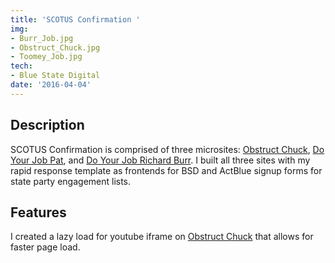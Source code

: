 ```yaml
---
title: 'SCOTUS Confirmation '
img:
- Burr_Job.jpg
- Obstruct_Chuck.jpg
- Toomey_Job.jpg
tech:
- Blue State Digital
date: '2016-04-04'
---
```


## Description
SCOTUS Confirmation is comprised of three microsites: [Obstruct Chuck](http://), [Do Your Job Pat](https://doyourjobpat.com/), and [Do Your Job Richard Burr](http://doyourjobrichardburr.com/). I built all three sites with my rapid response template as frontends for BSD and ActBlue signup forms for state party engagement lists.
## Features
I created a lazy load for youtube iframe on [Obstruct Chuck](https://obstructchuck.com/) that allows for faster page load.  
